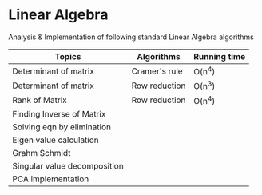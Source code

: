 # Linear Algebra

Analysis & Implementation of following standard Linear Algebra algorithms 

| Topics | Algorithms | Running time
| ----------- | ----------- | ----------- |
| Determinant of matrix | Cramer's rule |  O(n<sup>4</sup>)|
| Determinant of matrix | Row reduction |  O(n<sup>3</sup>)|
| Rank of Matrix | Row reduction | O(n<sup>4</sup>) |
| Finding Inverse of Matrix |  |  |
| Solving eqn by elimination |  |  |
| Eigen value calculation |  |  |
| Grahm Schmidt |  |  |
| Singular value decomposition |  |  |
| PCA implementation |  |  |



